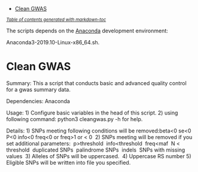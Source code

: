 - [Clean GWAS](#clean-gwas)

<small><i><a href='http://ecotrust-canada.github.io/markdown-toc/'>Table of contents generated with markdown-toc</a></i></small>


The scripts depends on the [Anaconda](https://mirrors.tuna.tsinghua.edu.cn/anaconda/archive/Anaconda3-2019.10-Linux-x86_64.sh) development environment:

Anaconda3-2019.10-Linux-x86_64.sh.

# Clean GWAS

Summary:
    This a script that conducts basic and advanced quality control for a gwas summary data.

Dependencies: Anaconda

Usage:
    1) Configure basic variables in the head of this script.
    2) using following command: python3 cleangwas.py -h for help.

Details:
    1) SNPs meeting following conditions will be removed:beta<0
        se<0
        P<0
        info<0
        freq<0 or freq>1
        or < 0
​	2) SNPs meeting will be removed if you set additional parameters:
​    	p>threshold
​    	info<threshold
​    	freq<maf
​    	N < threshold
​    	duplicated SNPs
​    	palindrome SNPs
​    	indels
​    	SNPs with missing values
​	3) Alleles of SNPs will be uppercased.
​	4) Uppercase RS number
​	5) Eligible SNPs will be written into file you specified.